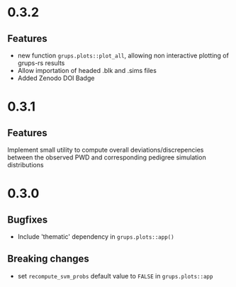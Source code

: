 # 0.3.2
## Features
* new function `grups.plots::plot_all`, allowing non interactive plotting of grups-rs results
* Allow importation of headed .blk and .sims files
* Added Zenodo DOI Badge

# 0.3.1
## Features
Implement small utility to compute overall deviations/discrepencies between the observed PWD and corresponding pedigree simulation distributions

# 0.3.0
## Bugfixes
- Include 'thematic' dependency in `grups.plots::app()`
## Breaking changes 
- set `recompute_svm_probs` default value to `FALSE` in `grups.plots::app`

